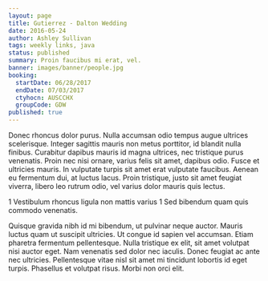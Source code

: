 ```yaml
---
layout: page
title: Gutierrez - Dalton Wedding
date: 2016-05-24
author: Ashley Sullivan
tags: weekly links, java
status: published
summary: Proin faucibus mi erat, vel.
banner: images/banner/people.jpg
booking:
  startDate: 06/28/2017
  endDate: 07/03/2017
  ctyhocn: AUSCCHX
  groupCode: GDW
published: true
---
```

Donec rhoncus dolor purus. Nulla accumsan odio tempus augue ultrices scelerisque. Integer sagittis mauris non metus porttitor, id blandit nulla finibus. Curabitur dapibus mauris id magna ultrices, nec tristique purus venenatis. Proin nec nisi ornare, varius felis sit amet, dapibus odio. Fusce et ultricies mauris. In vulputate turpis sit amet erat vulputate faucibus. Aenean eu fermentum dui, at luctus lacus. Proin tristique, justo sit amet feugiat viverra, libero leo rutrum odio, vel varius dolor mauris quis lectus.

1 Vestibulum rhoncus ligula non mattis varius
1 Sed bibendum quam quis commodo venenatis.

Quisque gravida nibh id mi bibendum, ut pulvinar neque auctor. Mauris luctus quam ut suscipit ultricies. Ut congue id sapien vel accumsan. Etiam pharetra fermentum pellentesque. Nulla tristique ex elit, sit amet volutpat nisi auctor eget. Nam venenatis sed dolor nec iaculis. Donec feugiat ac ante nec ultricies. Pellentesque vitae nisl sit amet mi tincidunt lobortis id eget turpis. Phasellus et volutpat risus. Morbi non orci elit.
